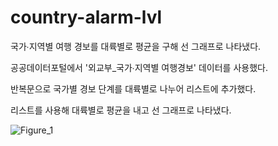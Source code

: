 # country-alarm-lvl
국가∙지역별 여행 경보를 대륙별로 평균을 구해 선 그래프로 나타냈다.

공공데이터포털에서 '외교부_국가∙지역별 여행경보' 데이터를 사용했다.

반복문으로 국가별 경보 단계를 대륙별로 나누어 리스트에 추가했다.

리스트를 사용해 대륙별로 평균을 내고 선 그래프로 나타냈다.

![Figure_1](https://user-images.githubusercontent.com/115851350/195966016-f1d3bf9a-b77d-40f9-9008-f5d0899ce600.png)
